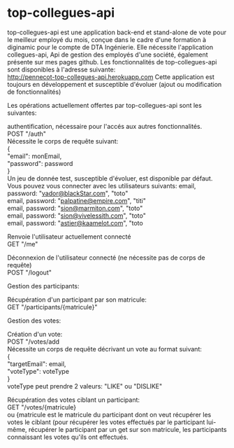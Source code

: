 # top-collegues-api

top-collegues-api est une application back-end et stand-alone de vote pour le meilleur employé du mois, conçue dans le cadre d'une formation à diginamic pour le compte de DTA Ingénierie. Elle nécessite l'application collegues-api, Api de gestion des employés d'une société, également présente sur mes pages github. Les fonctionnalités de top-collegues-api sont disponibles à l'adresse suivante:  
http://pennecot-top-collegues-api.herokuapp.com
Cette application est toujours en développement et susceptible d'évoluer (ajout ou modification de fonctionnalités)  
  
Les opérations actuellement offertes par top-collegues-api sont les suivantes:

authentification, nécessaire pour l'accés aux autres fonctionnalités.  
POST "/auth"  
Nécessite le corps de requête suivant:  
{  
"email": monEmail,  
"password": password  
}  
Un jeu de donnée test, susceptible d'évoluer, est disponible par défaut. Vous pouvez vous connecter avec les utilisateurs suivants:
email, password: "vador@blackStar.com", "toto"   
email, password: "palpatine@empire.com", "titi"  
email, password: "sion@marmiton.com", "toto"  
email, password: "sion@vivelessith.com", "toto"  
email, password: "astier@kaamelot.com", "toto  
  
Renvoie l'utilisateur actuellement connecté  
GET  "/me"  
  
Déconnexion de l'utilisateur connecté (ne nécessite pas de corps de requête)  
POST "/logout"  

Gestion des participants:  
  
Récupération d'un participant par son matricule:  
GET "/participants/{matricule}"  
  
Gestion des votes:  
  
Création d'un vote:  
POST "/votes/add  
Nécessite un corps de requête décrivant un vote au format suivant:  
{  
  "targetEmail": email,  
  "voteType": voteType  
}  
voteType peut prendre 2 valeurs: "LIKE" ou "DISLIKE"  
  
Récupération des votes ciblant un participant:  
GET "/votes/{matricule}  
ou {matricule est le matricule du participant dont on veut récupérer les votes le ciblant (pour récupérer les votes effectués par le participant lui-même, récupérer le participant par un get sur son matricule, les participants connaissant les votes qu'ils ont effectués.  

